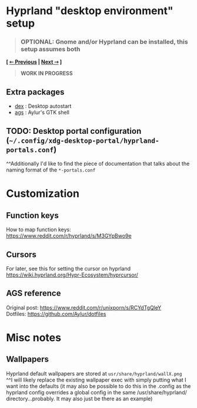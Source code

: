 # Hyprland "desktop environment" setup
> ### **OPTIONAL:** Gnome and/or Hyprland can be installed, this setup assumes both

**\[ [⇽ Previous](./06a-gnome.md) | [Next ⇾](./07-software.md) \]**  

> **WORK IN PROGRESS**

## Extra packages
- [dex](https://archlinux.org/packages/extra/any/dex/) : Desktop autostart
- [ags](https://aylur.github.io/ags-docs/config/installation/) : Aylur's GTK shell

## TODO: Desktop portal configuration (`~/.config/xdg-desktop-portal/hyprland-portals.conf`)
^^Additionally I'd like to find the piece of documentation that talks about the naming format of the `*-portals.conf`

# Customization
## Function keys
How to map function keys: https://www.reddit.com/r/hyprland/s/M3GYpBwo9e  

## Cursors
For later, see this for setting the cursor on hyprland https://wiki.hyprland.org/Hypr-Ecosystem/hyprcursor/

## AGS reference
Original post: https://www.reddit.com/r/unixporn/s/RCYdTgQleY  
Dotfiles: https://github.com/Aylur/dotfiles  

# Misc notes
## Wallpapers
Hyprland default wallpapers are stored at `usr/share/hyprland/wallX.png`  
^^I will likely replace the existing wallpaper exec with simply putting what I want into the defaults (it may also be possible to do this in the .config as the hyprland config overrides a global config in the same /usr/share/hyprland/ directory...probably. It may also just be there as an example)
